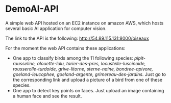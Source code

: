 # DemoAI-API
A simple web API hosted on an EC2 instance on amazon AWS, which hosts several basic AI application for computer vision.

The link to the API is the following: http://54.89.115.131:8000/oiseaux

For the moment the web API contains these applications:
- One app to classify birds among the 11 following species: *pipit-rousseline, alouette-lulu, tarier-des-pres, locustelle-luscinoide, rousserolle-turdoide, grive-litorne, sterne-naine, bondree-apivore, goeland-leucophee, goeland-argente, grimereau-des-jardins*.
Just go to the corresponding link and upload a picture of a bird from one of these species.
- One app to detect key points on faces. Just upload an image containing a human face and see the result.
